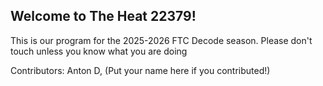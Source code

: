 ## Welcome to The Heat 22379!

This is our program for the 2025-2026 FTC Decode season. 
Please don't touch unless you know what you are doing

Contributors: Anton D, (Put your name here if you contributed!)